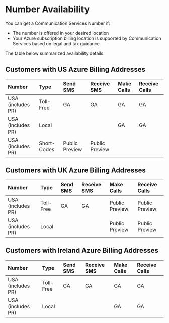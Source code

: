 # Number Availability

You can get a Communication Services Number if: 
- The number is offered in your desired location
- Your Azure subscription billing location is supported by Communication Services based on legal and tax guidance 

The table below summarized availability details:

## Customers with US Azure Billing Addresses
|Number|Type   |Send SMS   | Receive SMS |Make Calls   |Receive Calls|
|:---|:---|:---|:---|:---|:---|
|USA (includes PR)   |Toll-Free   |GA   |GA   |GA   |GA   |
|USA (includes PR)   |Local |  |   |GA   |GA   |
|USA (includes PR)   |Short-Codes |Public Preview  |Public Preview   |   |   |

## Customers with UK Azure Billing Addresses
|Number|Type   |Send SMS   | Receive SMS |Make Calls   |Receive Calls|
|:---|:---|:---|:---|:---|:---|
|USA (includes PR)   |Toll-Free   |GA   |GA  |Public Preview   |Public Preview   |
|USA (includes PR)   |Local |   |   |Public Preview   |Public Preview   |

## Customers with Ireland Azure Billing Addresses
|Number|Type   |Send SMS   | Receive SMS |Make Calls   |Receive Calls|
|:---|:---|:---|:---|:---|:---|
|USA (includes PR)   |Toll-Free   |GA   |GA   |GA   |GA   |
|USA (includes PR)   |Local |  |   |GA   |GA   |

